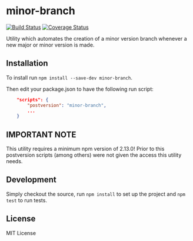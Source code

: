 minor-branch
============

[![Build Status](https://travis-ci.org/mwinche/minor-branch.svg)](https://travis-ci.org/mwinche/minor-branch) [![Coverage Status](https://coveralls.io/repos/mwinche/minor-branch/badge.svg?branch=master&service=github)](https://coveralls.io/github/mwinche/minor-branch?branch=master)

Utility which automates the creation of a minor version branch whenever a
new major or minor version is made.

## Installation

To install run `npm install --save-dev minor-branch`.

Then edit your package.json to have the following run script:

```json
	"scripts": {
		"postversion": "minor-branch",
		...
	}
```

## IMPORTANT NOTE

This utility requires a minimum npm version of 2.13.0! Prior to this postversion
scripts (among others) were not given the access this utility needs.

## Development

Simply checkout the source, run `npm install` to set up the project and `npm test` to run tests.

## License

MIT License

